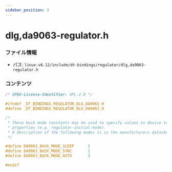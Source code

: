 ```yaml
---
sidebar_position: 3
---
```

# dlg,da9063-regulator.h

### ファイル情報

- パス: `linux-v6.12/include/dt-bindings/regulator/dlg,da9063-regulator.h`

### コンテンツ

```h
/* SPDX-License-Identifier: GPL-2.0 */

#ifndef _DT_BINDINGS_REGULATOR_DLG_DA9063_H
#define _DT_BINDINGS_REGULATOR_DLG_DA9063_H

/*
 * These buck mode constants may be used to specify values in device tree
 * properties (e.g. regulator-initial-mode).
 * A description of the following modes is in the manufacturers datasheet.
 */

#define DA9063_BUCK_MODE_SLEEP		1
#define DA9063_BUCK_MODE_SYNC		2
#define DA9063_BUCK_MODE_AUTO		3

#endif

```
